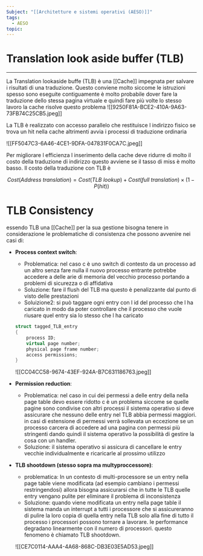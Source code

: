 ```yaml
---
Subject: "[[Architetture e sistemi operativi (AESO)]]"
tags:
  - AESO
topic:
---
```


# Translation look aside buffer (TLB)
---
La Translation lookaside buffe (TLB) è una [[Cache]] impegnata per salvare i risultati di una traduzione. Questo conviene molto siccome le istruzioni spesso sono eseguite contiguamente è molto probabile dover fare la traduzione dello stessa pagina virtuale e quindi fare più volte lo stesso lavoro la cache risolve questo problema
![[9250F81A-BCE2-410A-9A63-73FB74C25CB5.jpeg]]

La TLB è realizzato con accesso parallelo che restituisce l indirizzo fisico se trova un hit nella cache altrimenti avvia i processi di traduzione ordinaria

![[FF5047C3-6A46-4CE1-9DFA-047831F0CA7C.jpeg]]

Per migliorare l efficienza l inserimento della cache deve ridurre di molto il costo della traduzione di indirizzo questo avviene se il tasso di miss è molto basso. Il costo della traduzione con TLB è

$$
Cost(Address \ translation) = Cost(TLB \ lookup ) + Cost(full\ translation) \times (1-P(hit))
$$

# TLB Consistency

essendo TLB una [[Cache]] per la sua gestione bisogna tenere in considerazione le problematiche di consistenza che possono avvenire nei casi di:

- **Process context switch**:
    - Problematica: nel caso c è uno switch di contesto da un processo ad un altro senza fare nulla il nuovo processo entrante potrebbe accedere  a delle arie di memoria del vecchio processo portando a problemi di sicurezza o di affidativa
    - Soluzione:  fare il flush del TLB ma questo è penalizzante dal punto di visto delle prestazioni
    - Soluizione2: si può taggare ogni entry con l id del processo che l ha caricato in modo da poter controllare che il processo che vuole riusare quel entry sia lo stesso che l ha caricato

    ```cpp
    struct tagged_TLB_entry
    {
    	process ID;
    	virtual page number;
    	physical page frame number;
    	access permissions;
    }
    ```

    ![[CC04CC58-9674-43EF-924A-B7C631186763.jpeg]]
- **Permission reduction**:
    - Problematica: nel caso in cui dei permessi a delle entry della nella page table devo essere ridotto c è un problema siccome se quelle pagine sono condivise con altri processi il sistema operativo si deve assicurare che nessuno delle entry nel TLB abbia permessi maggiori. in casi di estensione di permessi verrà sollevata un eccezione se un processo carcera di accedere ad una pagina con permessi più stringenti dando quindi il sistema operativo la possibilità di gestire la cosa con un handler.
    - Soluzione: il sistema operativo si assicura di cancellare le entry vecchie individualmente e ricaricarle al prossimo utilizzo
- **TLB shootdown (stesso sopra ma multyproccessore)**:
    - problematica:  In un contesto di multi-processore se un entry nella page table viene modificata (ad esempio cambiano i permessi restringendosi) allora bisogna assicurarsi che in tutte le TLB quelle entry vengano pulite per eliminare il problema di inconsistenza
    - Soluzione:  quando viene modificata un entry nella page table il sistema manda un interrupt a tutti i processore che si assicureranno di pulire la loro copia di quella entry nella TLB solo alla fine di tutto il processo i processori possono tornare a lavorare. le performance degradano linearmente con il numero di processori. questo fenomeno è chiamato  TLB shootdown.

    ![[CE7C0114-AAA4-4A68-868C-DB3E03E5AD53.jpeg]]